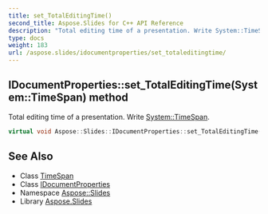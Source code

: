 ```yaml
---
title: set_TotalEditingTime()
second_title: Aspose.Slides for C++ API Reference
description: "Total editing time of a presentation. Write System::TimeSpan."
type: docs
weight: 183
url: /aspose.slides/idocumentproperties/set_totaleditingtime/
---
```

## IDocumentProperties::set_TotalEditingTime(System::TimeSpan) method


Total editing time of a presentation. Write [System::TimeSpan](../../../system/timespan/).

```cpp
virtual void Aspose::Slides::IDocumentProperties::set_TotalEditingTime(System::TimeSpan value)=0
```

## See Also

* Class [TimeSpan](../../../system/timespan/)
* Class [IDocumentProperties](../)
* Namespace [Aspose::Slides](../../)
* Library [Aspose.Slides](../../../)